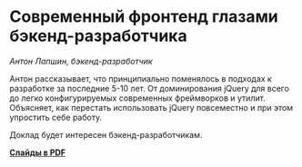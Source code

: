 # Современный фронтенд глазами бэкенд-разработчика

_Антон Лапшин, бэкенд-разработчик_

Антон рассказывает, что принципиально поменялось в подходах к разработке за последние 5-10 лет. От доминирования jQuery для всего до легко конфигурируемых современных фреймворков и утилит. Объясняет, как перестать использовать jQuery повсеместно и при этом упростить себе работу.

Доклад будет интересен бэкенд-разработчикам.

**[Слайды в PDF](jquery.pdf)**
